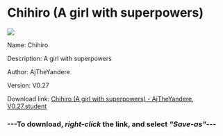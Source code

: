 # Chihiro (A girl with superpowers)

<img src = "https://raw.githubusercontent.com/Arbiter1223/Koukou-Gurashi-Custom-Students/master/Students/Files/Chihiro%20(A%20girl%20with%20superpowers).png">

Name: Chihiro

Description: A girl with superpowers

Author: AjTheYandere

Version: V0.27

Download link: <a href="https://raw.githubusercontent.com/Arbiter1223/Koukou-Gurashi-Custom-Students/master/Students/Files/Chihiro%20(A%20girl%20with%20superpowers)%20-%20AjTheYandere%2C%20V0.27.student">Chihiro (A girl with superpowers) - AjTheYandere, V0.27.student</a>

### ---**To download, _right-click_ the link, and select _"Save-as"_**---

